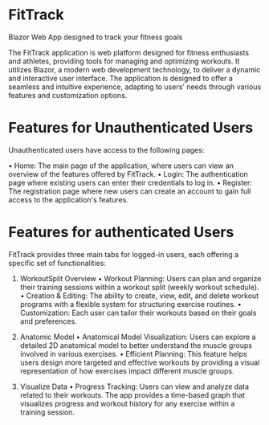 # FitTrack
 Blazor Web App designed to track your fitness goals

The FitTrack application is web platform designed for fitness enthusiasts and athletes, providing tools for managing and optimizing workouts. It utilizes Blazor, a modern web development technology, to deliver a dynamic and interactive user interface. The application is designed to offer a seamless and intuitive experience, adapting to users' needs through various features and customization options.

# Features for Unauthenticated Users
Unauthenticated users have access to the following pages:

• Home: The main page of the application, where users can view an overview of the features offered by FitTrack.
• Login: The authentication page where existing users can enter their credentials to log in.
• Register: The registration page where new users can create an account to gain full access to the application's features.

# Features for authenticated Users

FitTrack provides three main tabs for logged-in users, each offering a specific set of functionalities:

1. WorkoutSplit Overview
• Workout Planning: Users can plan and organize their training sessions within a workout split (weekly workout schedule).
• Creation & Editing: The ability to create, view, edit, and delete workout programs with a flexible system for structuring exercise routines.
• Customization: Each user can tailor their workouts based on their goals and preferences.

2. Anatomic Model
• Anatomical Model Visualization: Users can explore a detailed 2D anatomical model to better understand the muscle groups involved in various exercises.
• Efficient Planning: This feature helps users design more targeted and effective workouts by providing a visual representation of how exercises impact different muscle groups.

3. Visualize Data
• Progress Tracking: Users can view and analyze data related to their workouts. The app provides a time-based graph that visualizes progress and workout history for any exercise within a training session.
